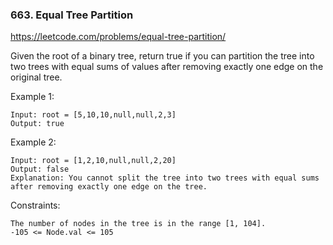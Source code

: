 ### 663. Equal Tree Partition

https://leetcode.com/problems/equal-tree-partition/


Given the root of a binary tree, return true if you can partition the tree into two trees with equal sums of values after removing exactly one edge on the original tree.



Example 1:


    Input: root = [5,10,10,null,null,2,3]
    Output: true
Example 2:


    Input: root = [1,2,10,null,null,2,20]
    Output: false
    Explanation: You cannot split the tree into two trees with equal sums after removing exactly one edge on the tree.
    

Constraints:

    The number of nodes in the tree is in the range [1, 104].
    -105 <= Node.val <= 105
